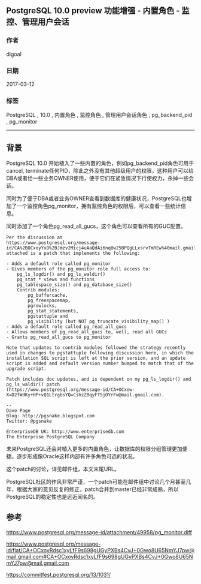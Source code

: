 ## PostgreSQL 10.0 preview 功能增强 - 内置角色 - 监控、管理用户会话  
                    
### 作者                                                                 
digoal               
                      
### 日期                 
2017-03-12                
                  
### 标签               
PostgreSQL , 10.0 , 内置角色 , 监控角色 , 管理用户会话角色 , pg_backend_pid , pg_monitor    
                    
----              
                       
## 背景        
PostgreSQL 10.0 开始植入了一些内置的角色，例如pg_backend_pid角色可用于cancel, terminate任何PID，除此之外没有其他超级用户的权限，这种用户可以给DBA或者给一些业务OWNER使用，便于它们在紧急情况下行使权力，杀掉一些会话。  
  
同时为了便于DBA或者业务OWNER查看到数据库的健康状况，PostgreSQL也增加了一个监控角色pg_monitor，拥有监控角色的权限后，可以查看一些统计信息。  
  
同时添加了一个角色pg_read_all_gucs，这个角色可以查看所有的GUC配置。  
  
```  
Per the discussion at  
https://www.postgresql.org/message-id/CA%2BOCxoyYxO%2BJmzv2Micj4uAaQdAi6nq0w25BPQgLLxsrvTmREw%40mail.gmail.com,  
attached is a patch that implements the following:  
  
- Adds a default role called pg_monitor  
- Gives members of the pg_monitor role full access to:  
    pg_ls_logdir() and pg_ls_waldir()  
    pg_stat_* views and functions  
    pg_tablespace_size() and pg_database_size()  
    Contrib modules:  
        pg_buffercache,  
        pg_freespacemap,  
        pgrowlocks,  
        pg_stat_statements,  
        pgstattuple and  
        pg_visibility (but NOT pg_truncate_visibility_map() )  
- Adds a default role called pg_read_all_gucs  
- Allows members of pg_read_all_gucs to, well, read all GUCs  
- Grants pg_read_all_gucs to pg_monitor  
  
Note that updates to contrib modules followed the strategy recently  
used in changes to pgstattuple following discussion here, in which the  
installation SQL script is left at the prior version, and an update  
script is added and default version number bumped to match that of the  
upgrade script.  
  
Patch includes doc updates, and is dependent on my pg_ls_logdir() and  
pg_ls_waldir() patch  
(https://www.postgresql.org/message-id/CA+OCxow-X=D2fWdKy+HP+vQ1LtrgbsYQ=CshzZBqyFT5jOYrFw@mail.gmail.com).  
  
--   
Dave Page  
Blog: http://pgsnake.blogspot.com  
Twitter: @pgsnake  
  
EnterpriseDB UK: http://www.enterprisedb.com  
The Enterprise PostgreSQL Company  
```  
  
未来PostgreSQL还会对植入更多的内置角色，让数据库的权限分组管理更加便捷。逐步形成像Oracle这样内部有许多角色可选的状况。  
  
这个patch的讨论，详见邮件组，本文末尾URL。  
  
PostgreSQL社区的作风非常严谨，一个patch可能在邮件组中讨论几个月甚至几年，根据大家的意见反复的修正，patch合并到master已经非常成熟，所以PostgreSQL的稳定性也是远近闻名的。  
  
## 参考  
https://www.postgresql.org/message-id/attachment/49958/pg_monitor.diff  
  
https://www.postgresql.org/message-id/flat/CA+OCxoyRdsc1xyLfF9s698gUGyPXBs4CvJ+0Gwo8U65NmYJ7pw@mail.gmail.com#CA+OCxoyRdsc1xyLfF9s698gUGyPXBs4CvJ+0Gwo8U65NmYJ7pw@mail.gmail.com  
  
https://commitfest.postgresql.org/13/1031/  

